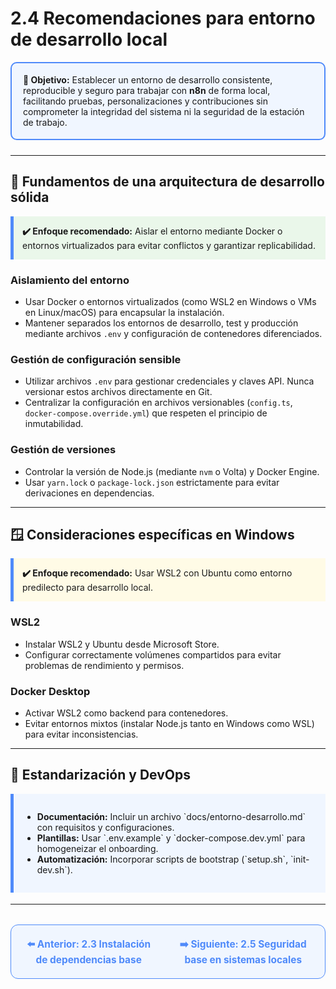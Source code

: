 # 2.4 Recomendaciones para entorno de desarrollo local

<div style="border: 2px solid #4F8AFA; border-radius: 10px; background: #f0f6ff; padding: 18px; margin-bottom: 24px;">
  <strong>🎯 Objetivo:</strong> Establecer un entorno de desarrollo consistente, reproducible y seguro para trabajar con <b>n8n</b> de forma local, facilitando pruebas, personalizaciones y contribuciones sin comprometer la integridad del sistema ni la seguridad de la estación de trabajo.
</div>

---

## 🧱 Fundamentos de una arquitectura de desarrollo sólida

<div style="background: #eaf7ea; border-left: 5px solid #4F8AFA; padding: 14px; margin-bottom: 18px;">
<b>✔️ Enfoque recomendado:</b>  
Aislar el entorno mediante Docker o entornos virtualizados para evitar conflictos y garantizar replicabilidad.
</div>

### Aislamiento del entorno

- Usar Docker o entornos virtualizados (como WSL2 en Windows o VMs en Linux/macOS) para encapsular la instalación.
- Mantener separados los entornos de desarrollo, test y producción mediante archivos `.env` y configuración de contenedores diferenciados.

### Gestión de configuración sensible

- Utilizar archivos `.env` para gestionar credenciales y claves API. Nunca versionar estos archivos directamente en Git.
- Centralizar la configuración en archivos versionables (`config.ts`, `docker-compose.override.yml`) que respeten el principio de inmutabilidad.

### Gestión de versiones

- Controlar la versión de Node.js (mediante `nvm` o Volta) y Docker Engine.
- Usar `yarn.lock` o `package-lock.json` estrictamente para evitar derivaciones en dependencias.

---

## 🪟 Consideraciones específicas en Windows

<div style="background: #fffbe6; border-left: 5px solid #4F8AFA; padding: 14px; margin-bottom: 18px;">
<b>✔️ Enfoque recomendado:</b>  
Usar WSL2 con Ubuntu como entorno predilecto para desarrollo local.
</div>

### WSL2

- Instalar WSL2 y Ubuntu desde Microsoft Store.
- Configurar correctamente volúmenes compartidos para evitar problemas de rendimiento y permisos.

### Docker Desktop

- Activar WSL2 como backend para contenedores.
- Evitar entornos mixtos (instalar Node.js tanto en Windows como WSL) para evitar inconsistencias.

---

## 🧩 Estandarización y DevOps

<div style="background: #f0f6ff; border-left: 5px solid #4F8AFA; padding: 14px; margin-bottom: 18px;">
<ul>
  <li><b>Documentación:</b> Incluir un archivo `docs/entorno-desarrollo.md` con requisitos y configuraciones.</li>
  <li><b>Plantillas:</b> Usar `.env.example` y `docker-compose.dev.yml` para homogeneizar el onboarding.</li>
  <li><b>Automatización:</b> Incorporar scripts de bootstrap (`setup.sh`, `init-dev.sh`).</li>
</ul>
</div>

---

<div align="center" style="border: 1px solid #4F8AFA; border-radius: 12px; padding: 20px; background: #f0f6ff; margin-top: 32px; display: flex; justify-content: center; gap: 32px;">
  <a href="2.3.%20Instalacion%20de%20dependencias%20base.md" style="text-decoration:none; font-weight: bold; color: #4F8AFA; font-size: 1.1em;">⬅️ Anterior: 2.3 Instalación de dependencias base</a>
  <a href="2.5.%20Seguridad%20base%20en%20sistemas%20locales.md" style="text-decoration:none; font-weight: bold; color: #4F8AFA; font-size: 1.1em;">➡️ Siguiente: 2.5 Seguridad base en sistemas locales</a>
</div>